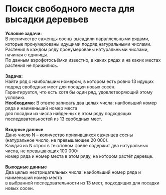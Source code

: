 # Поиск свободного места для высадки деревьев <br>
**Условие задачи:** <br>
В лесничестве саженцы сосны высадили параллельными рядами, которые пронумерованы идущими подряд натуральными числами. <br>
Растения в каждом ряду пронумерованы натуральными числами, начиная с единицы. <br>
По данным аэрофотосъёмки известно, в каких рядах и на каких местах растения не прижились. <br>
<br>
**Задача:** <br>
Найти ряд с наибольшим номером, в котором есть ровно 13 идущих подряд свободных мест для посадки новых сосен. <br>
Гарантируется, что есть хотя бы один ряд, удовлетворяющий этому условию. <br>
**Необходимо:** В ответе записать два целых числа: наибольший номер ряда и наименьший номер места <br>
для посадки из числа найденных в этом ряду подходящих последовательностей из 13 свободных мест. <br>
<br>
**Входные данные** <br>
Дано число N – количество прижившихся саженцев сосны (натуральное число, не превышающее 20 000). <br>
Каждая из N строк в текстовом файле содержит два натуральных числа, не превышающих 100 000: <br>
номер ряда и номер места в этом ряду, на котором растёт деревце.<br>
<br>
**Выходные данные** <br>
Два целых неотрицательных числа: наибольший номер ряда и наименьший номер места <br>
в выбранной последовательности из 13 мест, подходящих для посадки новых сосен. <br>
